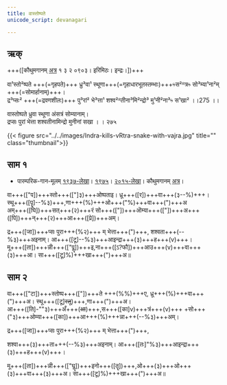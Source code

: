 ```yaml
---
title: वास्तोष्पते  
unicode_script: devanagari  

--- 
```


## ऋक्

+++([कौथुमगानम् [अत्र](https://archive.org/details/SamaVedaSanhitaWithSayanabhashyaVolume1SatyavrataSamasrami1874bis_201804/page/n623&sa=D&ust=1542425956279000) १ ३ २ ०९०३। इरिमिठः। इन्द्रः।])+++

वा¹स्तो²ष्पते  +++(=गृहपते)+++ ध्रु³वा¹ स्थूणा+++(=गृहाधारभूतस्तम्भाः)+++ᳱस²ᴿत्रᳱ सो³म्या¹ना²म्   +++(=सोमार्हानाम्)+++।  
द्र³प्सः² +++(=द्रवणशीलः)+++ पु³रां² भे³त्ता¹ शश्व²ᴿतीना³मि²न्द्रो³ मु¹नी²ना³ᳱ स¹खा² ।।275 ।।

वास्तोष्पते ध्रुवा स्थूणा अंसत्रं सोम्यानाम्।  
द्रप्सः पुरां भेत्ता शश्वतीनामिन्द्रो मुनीनां सखा  । । २७५

{{< figure src="../../images/Indra-kills-vRtra-snake-with-vajra.jpg" title="" class="thumbnail">}}


## साम १

- पारम्परिक-गान-मूलम् [१९३७-लेखा](https://archive.org/stream/sAmaveda-jaiminIya-paravastu-paramparA-docs/sAmaveda-paravastu-1937#page/n9/mode/1up&sa=D&ust=1542425956279000)। [१९७५](https://archive.org/stream/sAmaveda-jaiminIya-paravastu-paramparA-docs/sAmaveda-paravastu-1975#page/n9/mode/1up&sa=D&ust=1542425956279000)। [२०१५-लेखा](https://archive.org/stream/sAmaveda-jaiminIya-paravastu-paramparA-docs/VIVAAHA%20UPANAYANA%20SAAMAANI#page/n4/mode/1up&sa=D&ust=1542425956280000)। कौथुमगानम् [अत्र](https://archive.org/details/SamaVedaSanhitaWithSayanabhashyaVolume1SatyavrataSamasrami1874bis_201804/page/n623&sa=D&ust=1542425956280000)।

<div class="audioEmbed"  caption="रामानुजार्यः 1974 , द्वितीयसाम्नि दोषः" src="https://archive
.org/download/jaiminIya-sAma-gAna-paravastu-tradition-rAmAnuja/vAstoShpate-dhruva.mp3"></div>
<div class="audioEmbed"  caption="गोपालार्यः 2015  " src="https://archive
.org/download/jaiminIya-sAma-gAna-paravastu-tradition-gopAla-2015/vAstoShpate-dhruva.mp3"></div>
<div class="audioEmbed"  caption="गोपालपवनयोर् अनुवचनम् 2015 1x" src="https://archive
.org/download/jaiminIya-sAma-gAna-paravastu-tradition-anuvachanam-gopAla-pavana-2015/vAstoShpate-1.mp3"></div>
<div class="audioEmbed"  caption="गोपालपवनयोर् अनुवचनम् 2015 1.5x" src="https://archive
.org/download/jaiminIya-sAma-gAna-paravastu-tradition-anuvachanam-gopAla-pavana-2015-150p-speed/vAstoShpate-1.mp3"></div>

वा+++(["प])+++स्तो+++(["]३)+++ओष्पताइ। ध्रू+++([र])+++वा+++(३--%)+++। स्थू+++([पॄ]--%३)+++,णा+++(%)+++ओ+++("%)+++वा+++(")+++अ  
अम्+++([घि])+++सत्+++(२)+++रं सो+++(["])+++ऒम्या+++(["])+++अ+++([पि])+++न्+++(२)+++आ+++([प्रे])+++अम्।

द्र+++([जा])+++प्सः पुरा+++(%२)+++ म् भेत्ता+++(")+++,
शश्वता+++(--%३)+++अइनाम्। आ+++([टू]--%३)+++आइन्द्रा+++(३)+++ह+++(v)+++।  
मू+++([ता])+++न्नी+++(["पॣ])+++इ,ना+++([ऽ?फौ])+++आउ+++(v)+++वा+++(३)+++आ। सा+++([टू]%)+++खा+++(")+++अ॥



## साम २
<div class="audioEmbed"  caption="गोपालपवनयोर् अनुवचनम् 2015 1x" src="https://archive
.org/download/jaiminIya-sAma-gAna-paravastu-tradition-anuvachanam-gopAla-pavana-2015/vAstoShpate-2.mp3"></div>
<div class="audioEmbed"  caption="गोपालपवनयोर् अनुवचनम् 2015 1.5x" src="https://archive
.org/download/jaiminIya-sAma-gAna-paravastu-tradition-anuvachanam-gopAla-pavana-2015-150p-speed/vAstoShpate-2.mp3"></div>

वा+++(["टा])+++स्तोष्प+++(["])+++ते +++(%%)+++ए, ध्रू+++(%)+++वा+++(")+++अ। स्थू+++([टू]~~स्तू~~)+++,णा+++(")+++अ।  
आ+++([ति]-""३)+++अँ+++(~~आ~~)+++,स+++([का]v)+++त्रं+++(v)+++ +सो+++("३)+++ओम्या+++([का])+++आ+++(%)+++न्ना+++(--%३)+++अम्।

द्र+++([जा])+++प्सः पुरा+++(%२)+++ म् भेत्ता+++(")+++,

शश्वा+++(३)+++ता+++(--%३)+++अइनाम्। आ+++([तः]"%३)+++आइन्द्रा+++(३)+++ह+++(v)+++।

मू+++([ता])+++न्नी+++(["घॣ])+++इनो+++([तॄ])+++,ओ+++(३)+++ओ+++(३)+++वा+++(३)+++अ।  सा+++([टू]%)+++खा+++(")+++अ॥